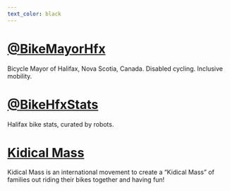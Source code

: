 ```yaml
---
text_color: black
---
```


# [@BikeMayorHfx](https://twitter.com/BikeMayorHfx)

Bicycle Mayor of Halifax, Nova Scotia, Canada. Disabled cycling. Inclusive mobility.

# [@BikeHfxStats](https://twitter.com/BikeHfxStats)

Halifax bike stats, curated by robots.

# [Kidical Mass](./kidical-mass/)

Kidical Mass is an international movement to create a “Kidical Mass” of families out riding their bikes together and having fun!
